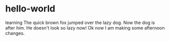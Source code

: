 # hello-world
learning
The quick brown fox jumped over the lazy dog.
Now the dog is after him. He doesn't look so lazy now!
Ok now I am making some afternoon changes.
